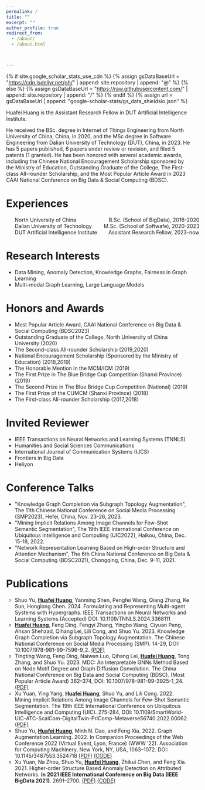 ```yaml
---
permalink: /
title: ""
excerpt: ""
author_profile: true
redirect_from: 
  - /about/
  - /about.html



---
```


{% if site.google_scholar_stats_use_cdn %}
{% assign gsDataBaseUrl = "https://cdn.jsdelivr.net/gh/" | append: site.repository | append: "@" %}
{% else %}
{% assign gsDataBaseUrl = "https://raw.githubusercontent.com/" | append: site.repository | append: "/" %}
{% endif %}
{% assign url = gsDataBaseUrl | append: "google-scholar-stats/gs_data_shieldsio.json" %}

<span class='anchor' id='about-me'></span>

Huafei Huang is the Assistant Research Fellow in DUT Artificial Intelligence Institute. 
<!-- He received the BSc degree in Internet of Things (IoT) Engineering from the North University of China (NUC), Taiyuan, China, in 2020, and reveived the MSc degree in Software Engineering from Dalian University of Technology (DUT), Dalian, China. -->
He received the BSc. degree in Internet of Things Engineering from North University of China, China, in 2020, and the MSc degree in Software Engineering from Dalian University of Technology (DUT), China, in 2023. He has 5 papers published, 6 papers under review or revision, and filed 5 patents (1 granted). He has been honored with several academic awards, including the Chinese National Encouragement Scholarship sponsored by the Ministry of Education, Outstanding Graduate of the College, The First-class All-rounder Scholarship, and the Most Popular Article Award in 2023 CAAI National Conference on Big Data & Social Computing (BDSC).



# Experiences
<span class='anchor' id='-experiences'></span>
<ul style = "width:100%">
  <li style = "display:flex;justify-content:space-between;">
    <div class="left" style="box-sizing: border-box;">
      North University of China
    </div>
  	<div class="right" style="box-sizing: border-box;">
      B.Sc. (School of BigData), 2016-2020
    </div>
  </li>
  <li style = "display:flex;justify-content:space-between;">
    <div class="left" style="box-sizing: border-box;">
      Dalian University of Technology
    </div>
  	<div class="right" style="box-sizing: border-box;">
      M.Sc. (School of Softwafe), 2020-2023
    </div>
  </li>
  <li style = "display:flex;justify-content:space-between;">
    <div class="left" style="box-sizing: border-box;">
      DUT Artificial Intelligence Institute
    </div>
  	<div class="right" style="box-sizing: border-box;">
      Assistant Research Fellow, 2023-now
    </div>
  </li>
</ul> 


# Research Interests
<span class='anchor' id='-research-interests'></span>
- Data Mining, Anomaly Detection, Knowledge Graphs, Fairness in Graph Learning
- Multi-modal Graph Learning, Large Language Models 

# Honors and Awards
<span class='anchor' id='-honors-and-awards'></span>

- Most Popular Article Award, CAAI National Conference on Big Data & Social Computing (BDSC2023)
- Outstanding Graduate of the College, North University of China University (2020)
- The Second-class All-rounder Scholarship (2019,2020)
- National Encouragement Scholarship (Sponsored by the Ministry of Education) (2018,2019)
- The Honorable Mention in the MCM/ICM (2019)
- The First Prize in The Blue Bridge Cup Competition (Shanxi Province) (2019)
- The Second Prize in The Blue Bridge Cup Competition (National) (2019)
- The First Prize of the CUMCM (Shanxi Province) (2018)
- The First-class All-rounder Scholarship (2017,2018)

# Invited Reviewer
- IEEE Transactions on Neural Networks and Learning Systems (TNNLS)
- Humanities and Social Sciences Communications
- International Journal of Communication Systems (IJCS)
- Frontiers in Big Data
- Heliyon 

# Conference Talks
- "Knowledge Graph Completion via Subgraph Topology Augmentation", The 11th Chinese National Conference on Social Media Processing (SMP2023), Hefei, China, Nov. 23-26, 2023. 
- "Mining Implicit Relations Among Image Channels for Few-Shot Semantic Segmentation", The 19th IEEE International Conference on Ubiquitous Intelligence and Computing (UIC2022), Haikou, China, Dec. 15-18, 2022. 
- "Network Representation Learning Based on High-order Structure and Attention Mechanism", The 6th China National Conference on Big Data & Social Computing (BDSC2021), Chongqing, China, Dec. 9-11, 2021.

# Publications 
<span class='anchor' id='-publications'></span>

<ul style="list-style-type: circle;">
  <li>Shuo Yu, <u><strong>Huafei Huang</strong></u>, Yanming Shen, Pengfei Wang, Qiang Zhang, Ke Sun, Honglong Chen. 2024. Formulating and Representing Multi-agent Systems with Hypergraphs. IEEE Transactions on Neural Networks and Learning Systems.(Accepted) DOI: 10.1109/TNNLS.2024.3368111</li>
  <li><u><strong>Huafei Huang</strong></u>, Feng Ding, Fengyi Zhang, Yingbo Wang, Ciyuan Peng, Ahsan Shehzad, Qihang Lei, Lili Cong, and Shuo Yu. 2023. Knowledge Graph Completion via Subgraph Topology Augmentation. The Chinese National Conference on Social Media Processing (SMP). 14-29, DOI: 10.1007/978-981-99-7596-9_2.  <a href="https://link.springer.com/chapter/10.1007/978-981-99-7596-9_2">(PDF)</a> </li>
  <li>Tingting Wang, Feng Ding, Naiwen Luo, Qihang Lei, <u><strong>Huafei Huang</strong></u>, Tong Zhang, and Shuo Yu. 2023. MDC: An Interpretable GNNs Method Based on Node Motif Degree and Graph Diffusion Convolution. The China National Conference on Big Data and Social Computing (BDSC). (Most Popular Article Award) 362–374, DOI: 10.1007/978-981-99-3925-1_24. <a href="https://link.springer.com/chapter/10.1007/978-981-99-3925-1_24">(PDF)</a> </li>
  <li>Xu Yuan, Ying Yang, <u><strong>Huafei Huang</strong></u>, Shuo Yu, and Lili Cong. 2022. Mining Implicit Relations Among Image Channels for Few-Shot Semantic Segmentation. The 19th IEEE International Conference on Ubiquitous Intelligence and Computing (UIC). 275-284, DOI: 10.1109/SmartWorld-UIC-ATC-ScalCom-DigitalTwin-PriComp-Metaverse56740.2022.00062. <a href="https://ieeexplore.ieee.org/document/10189692/">(PDF)</a> </li>
  <li>Shuo Yu, <u><strong>Huafei Huang</strong></u>, Minh N. Dao, and Feng Xia. 2022. Graph Augmentation Learning. 2022. In Companion Proceedings of the Web Conference 2022  (Virtual Event, Lyon, France)  (WWW ’22). Association for Computing Machinery, New York, NY, USA, 1063–1072. DOI: 10.1145/3487553.3524718 <a href="https://dl.acm.org/doi/10.1145/3487553.3524718">(PDF)</a> <a href="https://github.com/yushuowiki/awesome-GAL">(CODE)</a></li>
  <li>Xu Yuan, Na Zhou, Shuo Yu, <u><strong>Huafei Huang</strong></u>, Zhikui Chen, and Feng Xia. 2021. Higher-order Structure Based Anomaly Detection on Attributed Networks. <strong>In 2021 IEEE International Conference on Big Data (IEEE BigData 2021)</strong>. 2691–2700. <a href="https://ieeexplore.ieee.org/document/9671990">(PDF)</a> <a href="https://github.com/yushuowiki/GUIDE_pytorch">(CODE)</a> </li>
</ul>
